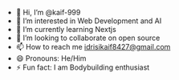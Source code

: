 - 👋 Hi, I’m @kaif-999
- 👀 I’m interested in Web Development and AI  
- 🌱 I’m currently learning Nextjs
- 💞️ I’m looking to collaborate on open source
- 📫 How to reach me idrisikaif8427@gmail.com
- 😄 Pronouns: He/Him
- ⚡ Fun fact: I am Bodybuilding enthusiast
